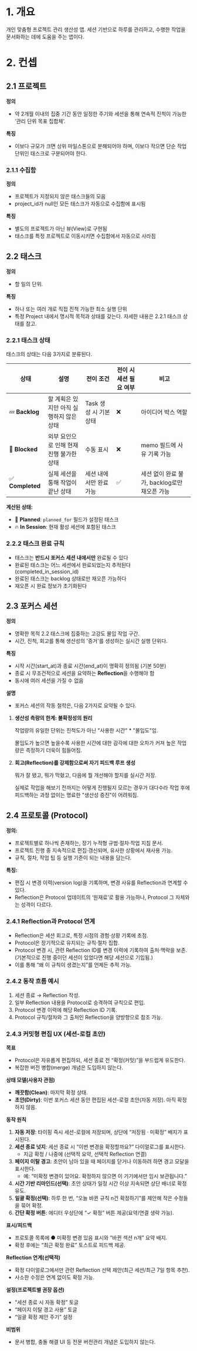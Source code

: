 # 1. 개요

개인 맞춤형 프로젝트 관리 생산성 앱. 세션 기반으로 하루를 관리하고, 수행한 작업을 문서화하는 데에 도움을 주는 앱이다.

# 2. 컨셉

## 2.1 프로젝트

**정의**

- 약 2개월 이내의 집중 기간 동안 일정한 주기와 세션을 통해 연속적 진척이 가능한 ‘관리 단위 목표 집합체’.

**특징**

- 이보다 규모가 크면 상위 마일스톤으로 분해되어야 하며, 이보다 작으면 단순 작업 단위인 태스크로 구분되어야 한다.

### 2.1.1 수집함

**정의**

- 프로젝트가 지정되지 않은 태스크들의 모음
- project_id가 null인 모든 태스크가 자동으로 수집함에 표시됨

**특징**

- 별도의 프로젝트가 아닌 뷰(View)로 구현됨
- 태스크를 특정 프로젝트로 이동시키면 수집함에서 자동으로 사라짐

## 2.2 태스크

**정의**

- 할 일의 단위.

**특징**

- 하나 또는 여러 개로 직접 진척 가능한 최소 실행 단위
- 특정 Project 내에서 명시적 목적과 상태를 갖는다. 자세한 내용은 2.2.1 태스크 상태를 참고.

### 2.2.1 태스크 상태

태스크의 상태는 다음 3가지로 분류된다.

| 상태 | 설명 | 전이 조건 | 전이 시 세션 필요 여부 | 비고 |
|------|------|-----------|----------------------|------|
| 💤 **Backlog** | 할 계획은 있지만 아직 실행하지 않은 상태 | Task 생성 시 기본 상태 | ❌ | 아이디어 박스 역할 |
| 🚫 **Blocked** | 외부 요인으로 인해 현재 진행 불가한 상태 | 수동 표시 | ❌ | memo 필드에 사유 기록 가능 |
| ✅ **Completed** | 실제 세션을 통해 작업이 끝난 상태 | 세션 내에서만 완료 가능 | ✅ | 세션 없이 완료 불가, backlog로만 재오픈 가능 |

**계산된 상태:**
- 📆 **Planned**: `planned_for` 필드가 설정된 태스크
- 🔥 **In Session**: 현재 활성 세션에 포함된 태스크

### 2.2.2 태스크 완료 규칙

- 태스크는 **반드시 포커스 세션 내에서만** 완료될 수 있다
- 완료된 태스크는 어느 세션에서 완료되었는지 추적된다 (completed_in_session_id)
- 완료된 태스크는 backlog 상태로만 재오픈 가능하다
- 재오픈 시 완료 정보가 초기화된다

## 2.3 포커스 세션

**정의**

- 명확한 목적 2.2 태스크에 집중하는 고강도 몰입 작업 구간.
- 시간, 진척, 회고를 통해 생산성의 '증거'를 생성하는 실시간 실행 단위다.

**특징**

- 시작 시간(start_at)과 종료 시간(end_at)이 명확히 정의됨 (기본 50분)
- 종료 시 무조건적으로 세션을 요약하는 **Reflection**을 수행해야 함
- 동시에 여러 세션을 가질 수 없음

**설명**

- 포커스 세션의 작동 철학은, 다음 2가지로 요약될 수 있다.

1. **생산성 측량의 한계: 불확정성의 원리**

   작업량의 유일한 단위는 진척도가 아닌 "사용한 시간" * "몰입도"임.

   몰입도가 높으면 높을수록 사용한 시간에 대한 감각에 대한 오차가 커져 높은 작업량은 측정하기 더욱이 힘들어짐.

2. **회고(Reflection)를 강제함으로써 자기 피드백 루프 생성**

   뭐가 잘 됐고, 뭐가 막혔고, 다음에 뭘 개선해야 할지를 실시간 저장.

   실제로 작업을 해보기 전까지는 어떻게 진행될지 모르는 경우가 대다수라
   작업 후에 피드백하는 과정 없이는 명료한 "생산성 증진"이 어려워짐.

## 2.4 프로토콜 (Protocol)

**정의:**

- 프로젝트별로 하나씩 존재하는, 장기 누적형 규범·절차·작업 지침 문서.
- 프로젝트 진행 중 지속적으로 편집·갱신되며, 유사한 상황에서 재사용 가능.
- 규칙, 절차, 작업 팁 등 실행 기준이 되는 내용을 담는다.

**특징:**

- 편집 시 변경 이력(version log)을 기록하며, 변경 사유를 Reflection과 연계할 수 있다.
- Reflection은 Protocol 업데이트의 ‘원재료’로 활용 가능하나, Protocol 그 자체와는 성격이 다르다.

### 2.4.1 Reflection과 Protocol 연계

- Reflection은 세션 회고로, 특정 시점의 경험·상황 기록에 초점.
- Protocol은 장기적으로 유지되는 규칙·절차 집합.
- Protocol 변경 시, 관련 Reflection ID를 변경 이력에 기록하여 출처·맥락을 보존. (기본적으로 진행 중이던 세션이 있었다면 해당 세션으로 기입됨.)
- 이를 통해 “왜 이 규칙이 생겼는지”를 언제든 추적 가능.

### 2.4.2 동작 흐름 예시

1. 세션 종료 → Reflection 작성.
2. 일부 Reflection 내용을 Protocol로 승격하여 규칙으로 편입.
3. Protocol 변경 이력에 해당 Reflection ID 기록.
4. Protocol 규칙/절차와 그 출처인 Reflection을 양방향으로 참조 가능.

### 2.4.3 커밋형 편집 UX (세션-로컬 초안)

**목표**

- Protocol은 자유롭게 편집하되, 세션 종료 전 “확정(커밋)”을 부드럽게 유도한다.
- 복잡한 버전 병합(merge) 개념은 도입하지 않는다.

**상태 모델(사용자 관점)**

- **깨끗함(Clean)**: 마지막 확정 상태.
- **초안(Dirty)**: 이번 포커스 세션 동안 편집된 세션-로컬 초안(자동 저장). 아직 확정하지 않음.

**동작 원칙**

1. **자동 저장**: 타이핑 즉시 세션-로컬에 저장되며, 상단에 “저장됨 · 미확정” 배지가 표시된다.
2. **세션 종료 넛지**: 세션 종료 시 “이번 변경을 확정할까요?” 다이얼로그를 표시한다.
   - 지금 확정 / 나중에 (선택적 요약, 선택적 Reflection 연결)
3. **페이지 이탈 경고**: 초안이 남아 있을 때 페이지를 닫거나 이동하려 하면 경고 모달을 표시한다.
   - 예: “미확정 변경이 있어요. 확정하지 않으면 이 기기에서만 임시 보관됩니다.”
4. **시간 기반 리마인드(선택)**: 초안 상태가 일정 시간 이상 지속되면 상단 배너로 확정 유도.
5. **일괄 확정(선택)**: 하루 한 번, “오늘 바뀐 규칙 n건 확정하기”를 제안해 작은 수정들을 묶어 확정.
6. **간단 확정 버튼**: 에디터 우상단에 “✓ 확정” 버튼 제공(요약/연결 생략 가능).

**표시/피드백**

- 프로토콜 목록에 ● 미확정 변경 있음 표시와 “바뀐 섹션 n개” 요약 배지.
- 확정 후에는 “최근 확정 완료” 토스트로 피드백 제공.

**Reflection 연계(선택적)**

- 확정 다이얼로그에서만 관련 Reflection 선택 제안(최근 세션/최근 7일 항목 추천).
- 사소한 수정은 연계 없이도 확정 가능.

**설정(프로젝트별 권장 옵션)**

- “세션 종료 시 자동 확정” 토글
- “페이지 이탈 경고 사용” 토글
- “일괄 확정 제안 주기” 설정

**비범위**

- 문서 병합, 충돌 해결 UI 등 전문 버전관리 개념은 도입하지 않는다.
